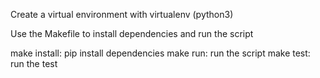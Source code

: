 Create a virtual environment with virtualenv (python3)

Use the Makefile to install dependencies and run the script

make install: pip install dependencies
make run: run the script
make test: run the test
